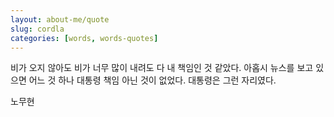 ```yaml
---
layout: about-me/quote
slug: cordla
categories: [words, words-quotes]
---
```


비가 오지 않아도
비가 너무 많이 내려도
다 내 책임인 것 같았다.
아홉시 뉴스를 보고 있으면
어느 것 하나 대통령 책임 아닌 것이 없었다.
대통령은 그런 자리였다.

노무현
